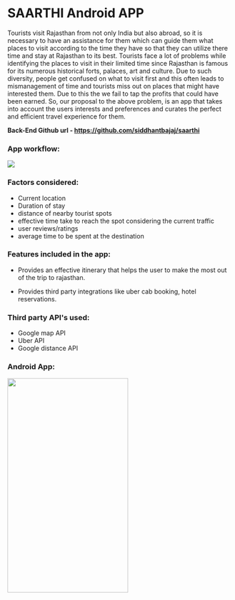 # SAARTHI Android APP


Tourists visit Rajasthan from not only India but also abroad, so it is necessary to have an assistance for them which can guide them what places to visit according to the time they have so that they can utilize there time and stay at Rajasthan to its best. 
Tourists face a lot of problems while identifying the places to visit in their limited time since Rajasthan is famous for its numerous historical forts, palaces, art and culture. 
Due to such diversity, people get confused on what to visit first and this often leads to mismanagement of time and tourists miss out on places that might have interested them.
Due to this the we fail to tap the profits that could have been earned.
So, our proposal to the above problem, is an app that takes into account the users interests and preferences and curates the perfect and efficient travel experience for them.

**Back-End Github url - https://github.com/siddhantbajaj/saarthi**

### App workflow:

<img src="https://user-images.githubusercontent.com/17237680/37664983-483367ca-2c82-11e8-82b7-5c9cf53dbe92.png">

### Factors considered:

* Current location
* Duration of stay
* distance of nearby tourist spots
* effective time take to reach the spot considering the current traffic
* user reviews/ratings
* average time to be spent at the destination

### Features included in the app:

* Provides an effective itinerary that helps the user to make the most out of the trip to rajasthan.

* Provides third party integrations like uber cab booking, hotel reservations.

### Third party API's used:

* Google map API
* Uber API
* Google distance API

### Android App:

<img src="https://user-images.githubusercontent.com/22222147/37667311-af1afb06-2c87-11e8-8b04-bf1d3d541393.gif" height="480px" width="270px">

